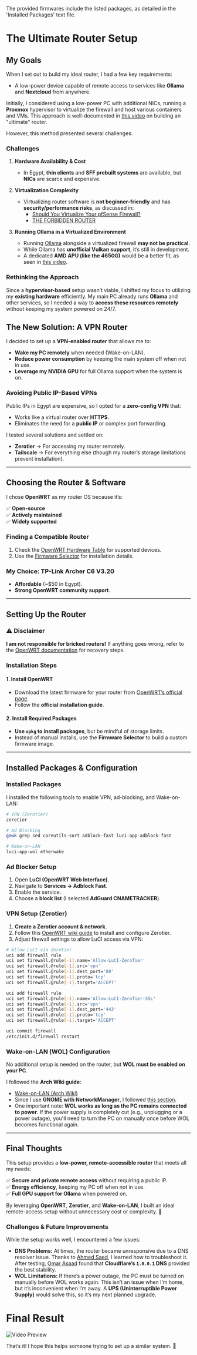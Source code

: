 The provided firmwares include the listed packages, as detailed in the 'Installed Packages' text file.

# **The Ultimate Router Setup**

## **My Goals**

When I set out to build my ideal router, I had a few key requirements:

- A low-power device capable of remote access to services like **Ollama** and **Nextcloud** from anywhere.

Initially, I considered using a low-power PC with additional NICs, running a **Proxmox** hypervisor to virtualize the firewall and host various containers and VMs. This approach is well-documented in [this video](https://www.youtube.com/watch?v=8QTdW0Q8U3E) on building an "ultimate" router.

However, this method presented several challenges:

### **Challenges**

1. **Hardware Availability & Cost**
    
    - In Egypt, **thin clients** and **SFF prebuilt systems** are available, but **NICs** are scarce and expensive.
2. **Virtualization Complexity**
    
    - Virtualizing router software is **not beginner-friendly** and has **security/performance risks**, as discussed in:
        - [Should You Virtualize Your pfSense Firewall?](https://www.youtube.com/watch?v=aKK4ojdkk3M)
        - [THE FORBIDDEN ROUTER](https://www.youtube.com/watch?v=r9fWuT5Io5Q)
3. **Running Ollama in a Virtualized Environment**
    
    - Running [Ollama](https://ollama.com/) alongside a virtualized firewall **may not be practical**.
    - While Ollama has **unofficial Vulkan support**, it’s still in development.
    - A dedicated **AMD APU (like the 4650G)** would be a better fit, as seen in [this video](https://www.youtube.com/watch?v=N8fWIh1V-YM).

### **Rethinking the Approach**

Since a **hypervisor-based** setup wasn’t viable, I shifted my focus to utilizing my **existing hardware** efficiently. My main PC already runs **Ollama** and other services, so I needed a way to **access these resources remotely** without keeping my system powered on 24/7.

## **The New Solution: A VPN Router**

I decided to set up a **VPN-enabled router** that allows me to:

- **Wake my PC remotely** when needed (Wake-on-LAN).
- **Reduce power consumption** by keeping the main system off when not in use.
- **Leverage my NVIDIA GPU** for full Ollama support when the system is on.

### **Avoiding Public IP-Based VPNs**

Public IPs in Egypt are expensive, so I opted for a **zero-config VPN** that:

- Works like a virtual router over **HTTPS**.
- Eliminates the need for a **public IP** or complex port forwarding.

I tested several solutions and settled on:

- **Zerotier** → For accessing my router remotely.
- **Tailscale** → For everything else (though my router’s storage limitations prevent installation).

---

## **Choosing the Router & Software**

I chose **OpenWRT** as my router OS because it’s:

✅ **Open-source**  
✅ **Actively maintained**  
✅ **Widely supported**

### **Finding a Compatible Router**

1. Check the [OpenWRT Hardware Table](https://openwrt.org/toh/start) for supported devices.
2. Use the [Firmware Selector](https://firmware-selector.openwrt.org/) for installation details.

### **My Choice: TP-Link Archer C6 V3.20**

- **Affordable** (~$50 in Egypt).
- **Strong OpenWRT community support**.

---

## **Setting Up the Router**

### **⚠️ Disclaimer**

**I am not responsible for bricked routers!** If anything goes wrong, refer to the [OpenWRT documentation](https://openwrt.org/docs/start) for recovery steps.

### **Installation Steps**

#### **1. Install OpenWRT**

- Download the latest firmware for your router from [OpenWRT’s official page](https://openwrt.org/).
- Follow the **official installation guide**.

#### **2. Install Required Packages**

- **Use `opkg` to install packages**, but be mindful of storage limits.
- Instead of manual installs, use the **Firmware Selector** to build a custom firmware image.

---

## **Installed Packages & Configuration**

### **Installed Packages**

I installed the following tools to enable VPN, ad-blocking, and Wake-on-LAN:

```sh
# VPN (Zerotier)
zerotier 

# Ad Blocking
gawk grep sed coreutils-sort adblock-fast luci-app-adblock-fast

# Wake-on-LAN
luci-app-wol etherwake
```

### **Ad Blocker Setup**

1. Open **LuCI (OpenWRT Web Interface)**.
2. Navigate to **Services → Adblock Fast**.
3. Enable the service.
4. Choose a **block list** (I selected **AdGuard CNAMETRACKER**).

### **VPN Setup (Zerotier)**

1. **Create a Zerotier account & network**.
2. Follow this [OpenWRT wiki guide](https://openwrt.org/docs/guide-user/services/vpn/zerotier) to install and configure Zerotier.
3. Adjust firewall settings to allow LuCI access via VPN:

```sh
# Allow LuCI via Zerotier
uci add firewall rule
uci set firewall.@rule[-1].name='Allow-LuCI-ZeroTier'
uci set firewall.@rule[-1].src='vpn'
uci set firewall.@rule[-1].dest_port='80'
uci set firewall.@rule[-1].proto='tcp'
uci set firewall.@rule[-1].target='ACCEPT'

uci add firewall rule
uci set firewall.@rule[-1].name='Allow-LuCI-ZeroTier-SSL'
uci set firewall.@rule[-1].src='vpn'
uci set firewall.@rule[-1].dest_port='443'
uci set firewall.@rule[-1].proto='tcp'
uci set firewall.@rule[-1].target='ACCEPT'

uci commit firewall
/etc/init.d/firewall restart
```

### **Wake-on-LAN (WOL) Configuration**

No additional setup is needed on the router, but **WOL must be enabled on your PC**.

I followed the **Arch Wiki guide**:

- [Wake-on-LAN (Arch Wiki)](https://wiki.archlinux.org/title/Wake-on-LAN)
- Since I use **GNOME with NetworkManager**, I followed [this section](https://wiki.archlinux.org/title/Wake-on-LAN#NetworkManager).
- One important note: **WOL works as long as the PC remains connected to power**. If the power supply is completely cut (e.g., unplugging or a power outage), you'll need to turn the PC on manually once before WOL becomes functional again.

---

## **Final Thoughts**

This setup provides a **low-power, remote-accessible router** that meets all my needs:

✅ **Secure and private remote access** without requiring a public IP.  
✅ **Energy efficiency**, keeping my PC off when not in use.  
✅ **Full GPU support for Ollama** when powered on.

By leveraging **OpenWRT**, **Zerotier**, and **Wake-on-LAN**, I built an ideal remote-access setup without unnecessary cost or complexity. 🚀

### **Challenges & Future Improvements**

While the setup works well, I encountered a few issues:

- **DNS Problems:** At times, the router became unresponsive due to a DNS resolver issue. Thanks to [Ahmed Saed](https://github.com/Ahmedsaed), I learned how to troubleshoot it. After testing, [Omar Asaad](https://github.com/Hero-Xero) found that **Cloudflare’s `1.0.0.1` DNS** provided the best stability.
- **WOL Limitations:** If there’s a power outage, the PC must be turned on manually before WOL works again. This isn’t an issue when I’m home, but it’s inconvenient when I’m away. A **UPS (Uninterruptible Power Supply)** would solve this, so it’s my next planned upgrade.

# Final Result
![Video Preview](final-result.gif)


That’s it! I hope this helps someone trying to set up a similar system. 🚀
